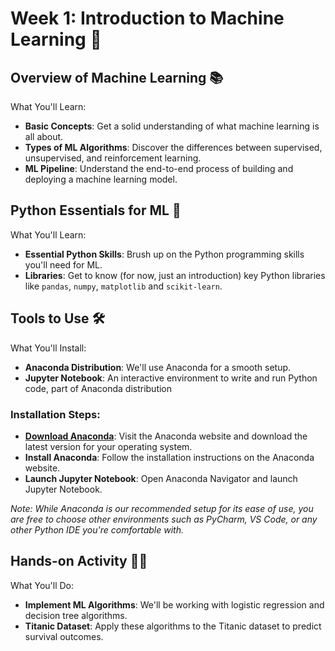 # Week 1: Introduction to Machine Learning 🚀

## Overview of Machine Learning 📚

What You'll Learn:
- **Basic Concepts**: Get a solid understanding of what machine learning is all about.
- **Types of ML Algorithms**: Discover the differences between supervised, unsupervised, and reinforcement learning.
- **ML Pipeline**: Understand the end-to-end process of building and deploying a machine learning model.

## Python Essentials for ML 🐍
What You'll Learn:
- **Essential Python Skills**: Brush up on the Python programming skills you'll need for ML.
- **Libraries**: Get to know (for now, just an introduction) key Python libraries like `pandas`, `numpy`, `matplotlib` and `scikit-learn`.

## Tools to Use 🛠️
What You'll Install:
- **Anaconda Distribution**: We'll use Anaconda for a smooth setup.
- **Jupyter Notebook**: An interactive environment to write and run Python code, part of Anaconda distribution

### Installation Steps:
- [**Download Anaconda**](https://www.anaconda.com/download): Visit the Anaconda website and download the latest version for your operating system.
- **Install Anaconda**: Follow the installation instructions on the Anaconda website.
- **Launch Jupyter Notebook**: Open Anaconda Navigator and launch Jupyter Notebook.

*Note: While Anaconda is our recommended setup for its ease of use, you are free to choose other environments such as PyCharm, VS Code, or any other Python IDE you're comfortable with.*

## Hands-on Activity 👨‍💻
What You'll Do:
- **Implement ML Algorithms**: We'll be working with logistic regression and decision tree algorithms.
- **Titanic Dataset**: Apply these algorithms to the Titanic dataset to predict survival outcomes.